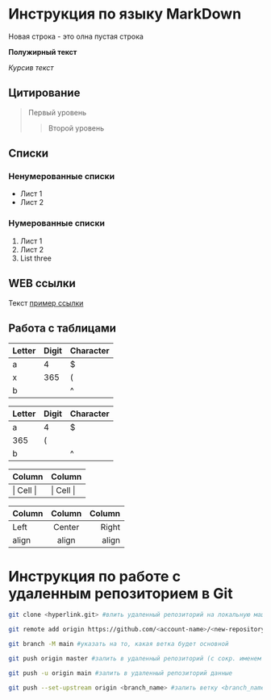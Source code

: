 # Инструкция по языку MarkDown

Новая строка - это олна пустая строка

**Полужирный текст**

*Курсив текст*

## Цитирование
> Первый уровень
>> Второй уровень

## Списки
### Ненумерованные списки
* Лист 1
* Лист 2
### Нумерованные списки
1. Лист 1
2. Лист 2
3. List three

## WEB ссылки
Текст [пример ссылки](http.example.com "Всплывающая подсказка")

## Работа с таблицами

Letter | Digit | Character
------ | ------|----------
a      | 4     | $
x      | 365    | (
b      |       | ^  

Letter|Digit|Character
---|---|---
a|4|$
 |365|(
b| |^  

Column | Column
------ | ------
\| Cell \|| \| Cell \|  


Column | Column | Column
:----- | :----: | -----:
Left   | Center | Right
align  | align  | align

# Инструкция по работе с удаленным репозиторием в Git

```sh
git clone <hyperlink.git> #влить удаленный репозиторий на локальную машину

```
```sh
git remote add origin https://github.com/<account-name>/<new-repository-name>.git #связать локальный репозиторий с удаленным репозиторием

```
```sh
git branch -M main #указать на то, какая ветка будет основной
```
```sh
git push origin master #залить в удаленный репозиторий (с сокр. именем origin) данные своей ветки master
```
```sh
git push -u origin main #залить в удаленный репозиторий данные
```
```sh
git push --set-upstream origin <branch_name> #залить ветку <branch_name> в удаленный репозиторий
```